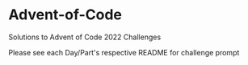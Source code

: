# Advent-of-Code
 Solutions to Advent of Code 2022 Challenges


Please see each Day/Part's respective README for challenge prompt
